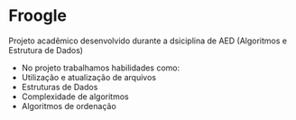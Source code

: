 # Froogle

Projeto acadêmico desenvolvido durante a dsiciplina de AED (Algoritmos e Estrutura de Dados)

- No projeto trabalhamos habilidades como:
- Utilização e atualização de arquivos
- Estruturas de Dados
- Complexidade de algoritmos
- Algoritmos de ordenação
